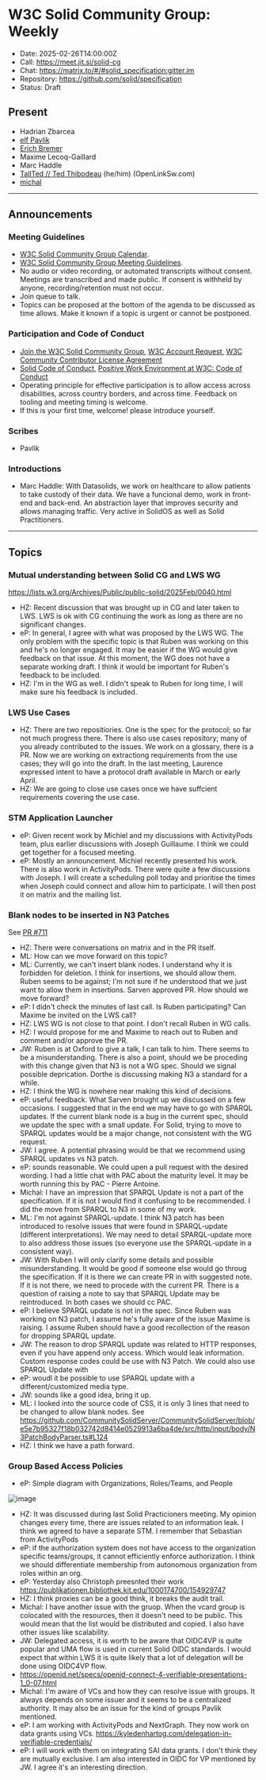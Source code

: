 # W3C Solid Community Group: Weekly

* Date: 2025-02-26T14:00:00Z
* Call: https://meet.jit.si/solid-cg
* Chat: https://matrix.to/#/#solid_specification:gitter.im
* Repository: https://github.com/solid/specification
* Status: Draft

## Present
* Hadrian Zbarcea
* [elf Pavlik](https://elf-pavlik.hackers4peace.net)
* [Erich Bremer](https://ebremer.com)
* Maxime Lecoq-Gaillard
* Marc Haddle
* [TallTed // Ted Thibodeau](https://github.com/TallTed/) (he/him) (OpenLinkSw.com)
* [michal](https://id.mrkvon.org)
---

## Announcements

### Meeting Guidelines
* [W3C Solid Community Group Calendar](https://www.w3.org/groups/cg/solid/calendar).
* [W3C Solid Community Group Meeting Guidelines](https://github.com/w3c-cg/solid/blob/main/meetings/README.md).
* No audio or video recording, or automated transcripts without consent. Meetings are transcribed and made public. If consent is withheld by anyone, recording/retention must not occur.
* Join queue to talk.
* Topics can be proposed at the bottom of the agenda to be discussed as time allows. Make it known if a topic is urgent or cannot be postponed.

### Participation and Code of Conduct
* [Join the W3C Solid Community Group](https://www.w3.org/community/solid/join), [W3C Account Request](http://www.w3.org/accounts/request), [W3C Community Contributor License Agreement](https://www.w3.org/community/about/agreements/cla/)
* [Solid Code of Conduct](https://github.com/solid/process/blob/main/code-of-conduct.md), [Positive Work Environment at W3C: Code of Conduct](https://www.w3.org/policies/code-of-conduct/)
* Operating principle for effective participation is to allow access across disabilities, across country borders, and across time. Feedback on tooling and meeting timing is welcome.
* If this is your first time, welcome! please introduce yourself.

### Scribes
* Pavlik

### Introductions
* Marc Haddle: With Datasolids, we work on healthcare to allow patients to take custody of their data. We have a funcional demo, work in front-end and back-end. An abstraction layer that improves security and allows managing traffic. Very active in SolidOS as well as Solid Practitioners.

---

## Topics

### Mutual understanding between Solid CG and LWS WG

https://lists.w3.org/Archives/Public/public-solid/2025Feb/0040.html

* HZ: Recent discussion that was brought up in CG and later taken to LWS. LWS is ok with CG continuing the work as long as there are no significant changes.
* eP: In general, I agree with what was proposed by the LWS WG. The only problem with the specific topic is that Ruben was working on this and he's no longer engaged. It may be easier if the WG would give feedback on that issue. At this moment, the WG does not have a separate working draft. I think it would be important for Ruben's feedback to be included.
* HZ: I'm in the WG as well. I didn't speak to Ruben for long time, I will make sure his feedback is included.

### LWS Use Cases

* HZ: There are two repositiories. One is the spec for the protocol; so far not much progress there. There is also use cases repository; many of you already contributed to the issues. We work on a glossary, there is a PR. Now we are working on extractiong requirements from the use cases; they will go into the draft. In the last meeting, Laurence expressed intent to have a protocol draft available in March or early April. 
* HZ: We are going to close use cases once we have suffcient requirements covering the use case.

### STM Application Launcher

* eP: Given recent work by Michiel and my discussions with ActivityPods team, plus earlier discussions with Joseph Guillaume. I think we could get together for a focused meeting.
* eP: Mostly an announcement. Michiel recently presented his work. There is also work in ActivityPods. There were quite a few discussions with Joseph. I will create a scheduling poll today and prioritise the times when Joseph could connect and allow him to participate. I will then post it on matrix and the mailing list.

### Blank nodes to be inserted in N3 Patches

See [PR #711](https://github.com/solid/specification/pull/711)

* HZ: There were conversations on matrix and in the PR itself.
* ML: How can we move forward on this topic?
* ML: Currently, we can't insert blank nodes. I understand why it is forbidden for deletion. I think for insertions, we should allow them. Ruben seems to be against; I'm not sure if he understood that we just want to allow them in insertions. Sarven approved PR. How should we move forward?
* eP: I didn't check the minutes of last call. Is Ruben participating? Can Maxime be invited on the LWS call?
* HZ: LWS WG is not close to that point. I don't recall Ruben in WG calls.
* HZ: I would propose for me and Maxime to reach out to Ruben and comment and/or approve the PR.
* JW: Ruben is at Oxford to give a talk, I can talk to him. There seems to be a misunderstanding. There is also a point, should we be proceding with this change given that N3 is not a WG spec. Should we signal possible deprication. Dorthe is discussing making N3 a standard for a while. 
* HZ: I think the WG is nowhere near making this kind of decisions.
* eP: useful feedback. What Sarven brought up we discussed on a few occasions. I suggested that in the end we may have to go with SPARQL updates. If the current blank node is a bug in the current spec, should we update the spec with a small update. For Solid, trying to move to SPARQL updates would be a major change, not consistent with the WG request.
* JW: I agree. A potential phrasing would be that we recommend using SPARQL updates vs N3 patch.
* eP: sounds reasonable. We could upen a pull request with the desired wording. I had a little chat with PAC about the maturity level. It may be worth running this by PAC - Pierre Antoine.
* Michal: I have an impression that SPARQL Update is not a part of the specification. If it is not I would find it confusing to be recommended. I did the move from SPARQL to N3 in some of my work.
* ML: I'm not against SPARQL-update. I think N3 patch has been introduced to resolve issues that were found in SPARQL-update (different interpretations). We may need to detail SPARQL-update more to also address those issues (so everyone use the SPARQL-update in a consistent way). 
* JW: With Ruben I will only clarify some details and possible misunderstanding. It would be good if someone else would go throug the specification. If it is there we can create PR in with suggested note. If it is not there, we need to procede with the current PR. There is a question of raising a note to say that SPARQL Update may be reintroduced. In both cases we should cc PAC. 
* eP: I believe SPARQL update is not in the spec. Since Ruben was working on N3 patch, I assume he's fully aware of the issue Maxime is raising. I assume Ruben should have a good recollection of the reason for dropping SPARQL update.
* JW: The reason to drop SPARQL update was related to HTTP responses, even if you have append only access. Which would leak information. Custom response codes could be use with N3 Patch. We could also use SPARQL Update with 
* eP: woudl it be possible to use SPARQL update with a different/customized media type.
* JW: sounds like a good idea, bring it up.
* ML: I looked into the source code of CSS, it is only 3 lines that need to be changed to allow blank nodes. See https://github.com/CommunitySolidServer/CommunitySolidServer/blob/e5e7b95327f18b032742d8414e0529913a6ba4de/src/http/input/body/N3PatchBodyParser.ts#L124
* HZ: I think we have a path forward.

### Group Based Access Policies

* eP: Simple diagram with Organizations, Roles/Teams, and People

![image](https://hackmd.io/_uploads/SkcouAockl.png)

* HZ: It was discussed during last Solid Practicioners meeting. My opinion changes every time, there are issues related to an information leak. I think we agreed to have a separate STM. I remember that Sebastian from ActivityPods
* eP: if the authorization system does not have access to the organization specific teams/groups, it cannot efficiently enforce authorization. I think we should differentiate membership from autonomous organization from roles within an org.
* eP: Yesterday also Christoph preesnted their work https://publikationen.bibliothek.kit.edu/1000174700/154929747
* HZ: I think proxies can be a good think, it breaks the audit trail. 
* Michal: I have another issue with the gruop. When the vcard group is colocated with the resources, then it doesn't need to be public. This would mean that the list would be distributed and copied. I also have other issues like scalability.
* JW: Delegated access, it is worth to be aware that OIDC4VP is quite popular and UMA flow is used in current Solid OIDC standards. I would expect that within LWS it is quite likely that a lot of delegation will be done using OIDC4VP flow.
* https://openid.net/specs/openid-connect-4-verifiable-presentations-1_0-07.html
* Michal: I'm aware of VCs and how they can resolve issue with groups. It always depends on some issuer and it seems to be a centralized authority. It may also be an issue for the kind of groups Pavlik mentioned. 
* eP: I am working with ActivityPods and NextGraph. They now work on data grants using VCs. 
https://kyledenhartog.com/delegation-in-verifiable-credentials/
* eP: I will work with them on integrating SAI data grants. I don't think they are mutually exclusive. I am also interested in OIDC for VP mentioned by JW. I agree it's an interesting direction.

